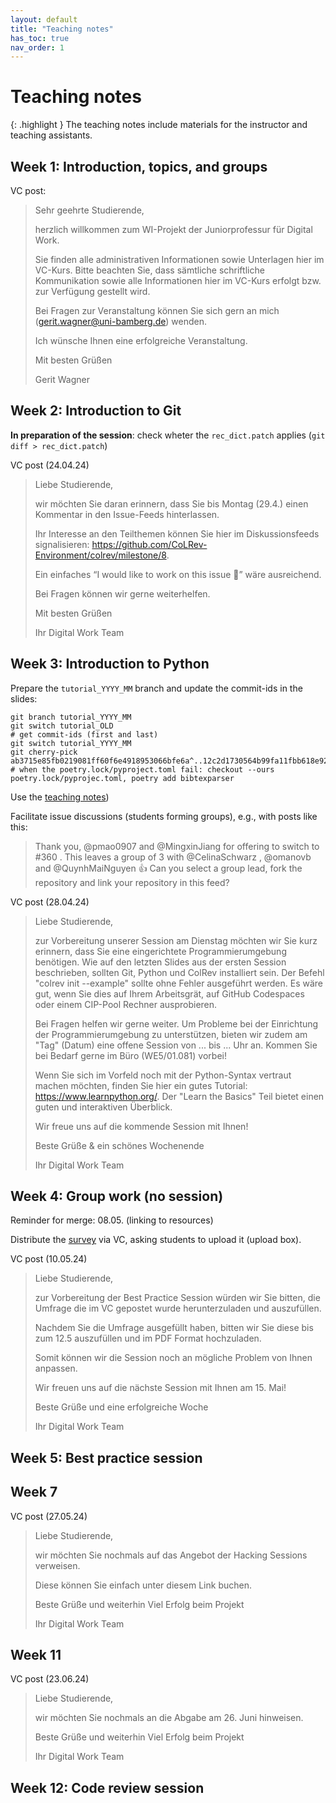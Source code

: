 ```yaml
---
layout: default
title: "Teaching notes"
has_toc: true
nav_order: 1
---
```


# Teaching notes

{: .highlight }
The teaching notes include materials for the instructor and teaching assistants.

## Week 1: Introduction, topics, and groups

VC post:

> Sehr geehrte Studierende,
> 
> herzlich willkommen zum WI-Projekt der Juniorprofessur für Digital Work.
> 
> Sie finden alle administrativen Informationen sowie Unterlagen hier im VC-Kurs. Bitte beachten Sie, dass sämtliche schriftliche Kommunikation sowie alle Informationen hier im VC-Kurs erfolgt bzw. zur Verfügung gestellt wird.
> 
> Bei Fragen zur Veranstaltung können Sie sich gern an mich (gerit.wagner@uni-bamberg.de) wenden.
> 
> Ich wünsche Ihnen eine erfolgreiche Veranstaltung.
> 
> Mit besten Grüßen
> 
> Gerit Wagner

## Week 2: Introduction to Git

**In preparation of the session**: check wheter the `rec_dict.patch` applies (`git diff > rec_dict.patch`)


VC post (24.04.24)

> Liebe Studierende,
> 
> wir möchten Sie daran erinnern, dass Sie bis Montag (29.4.) einen Kommentar in den Issue-Feeds hinterlassen.
>
> Ihr Interesse an den Teilthemen können Sie hier im Diskussionsfeeds signalisieren: https://github.com/CoLRev-Environment/colrev/milestone/8.
> 
> Ein einfaches “I would like to work on this issue 🙋” wäre ausreichend.
> 
> Bei Fragen können wir gerne weiterhelfen.
> 
> Mit besten Grüßen
> 
> Ihr Digital Work Team


## Week 3: Introduction to Python

Prepare the `tutorial_YYYY_MM` branch and update the commit-ids in the slides:

```
git branch tutorial_YYYY_MM
git switch tutorial_OLD
# get commit-ids (first and last)
git switch tutorial_YYYY_MM
git cherry-pick ab3715e85fb0219081ff60f6e4918953066bfe6a^..12c2d1730564b99fa11fbb618e92e2b67751e34c
# when the poetry.lock/pyproject.toml fail: checkout --ours poetry.lock/pyprojec.toml, poetry add bibtexparser
```

Use the [teaching notes](../output/teaching_notes/03_python_1.html))

Facilitate issue discussions (students forming groups), e.g., with posts like this:

> Thank you, @pmao0907 and @MingxinJiang for offering to switch to #360 . This leaves a group of 3 with @CelinaSchwarz , @omanovb and @QuynhMaiNguyen 👍 Can you select a group lead, fork the repository and link your repository in this feed?

VC post (28.04.24)

> Liebe Studierende,
> 
> zur Vorbereitung unserer Session am Dienstag möchten wir Sie kurz erinnern, dass Sie eine eingerichtete Programmierumgebung benötigen. Wie auf den letzten Slides aus der ersten Session beschrieben, sollten Git, Python und ColRev installiert sein. Der Befehl "colrev init --example" sollte ohne Fehler ausgeführt werden. Es wäre gut, wenn Sie dies auf Ihrem Arbeitsgrät, auf GitHub Codespaces oder einem CIP-Pool Rechner ausprobieren.
>
> Bei Fragen helfen wir gerne weiter. Um Probleme bei der Einrichtung der Programmierumgebung zu unterstützen, bieten wir zudem am "Tag" (Datum) eine offene Session von ... bis ... Uhr an. Kommen Sie bei Bedarf gerne im Büro (WE5/01.081) vorbei!
> 
> Wenn Sie sich im Vorfeld noch mit der Python-Syntax vertraut machen möchten, finden Sie hier ein gutes Tutorial: https://www.learnpython.org/. Der "Learn the Basics" Teil bietet einen guten und interaktiven Überblick.
> 
> Wir freue uns auf die kommende Session mit Ihnen!
> 
> Beste Grüße & ein schönes Wochenende
> 
> Ihr Digital Work Team

## Week 4: Group work (no session)

Reminder for merge: 08.05. (linking to resources)

Distribute the [survey](../assets/Interim_Project_Assessment_Survey.docx) via VC, asking students to upload it (upload box).

VC post (10.05.24)

> Liebe Studierende,
>
> zur Vorbereitung der Best Practice Session würden wir Sie bitten, die Umfrage die im VC gepostet wurde herunterzuladen und auszufüllen.
>
> Nachdem Sie die Umfrage ausgefüllt haben, bitten wir Sie diese bis zum 12.5 auszufüllen und im PDF Format hochzuladen.
>
> Somit können wir die Session noch an mögliche Problem von Ihnen anpassen.
>
> Wir freuen uns auf die nächste Session mit Ihnen am 15. Mai!
>
> Beste Grüße und eine erfolgreiche Woche
>
> Ihr Digital Work Team
> 

## Week 5: Best practice session

## Week 7

VC post (27.05.24)

> Liebe Studierende,
>
> wir möchten Sie nochmals auf das Angebot der Hacking Sessions verweisen.
>
> Diese können Sie einfach unter diesem Link buchen.
>
> Beste Grüße und weiterhin Viel Erfolg beim Projekt
>
> Ihr Digital Work Team


## Week 11

VC post (23.06.24)

> Liebe Studierende,
>
> wir möchten Sie nochmals an die Abgabe am 26. Juni hinweisen.
>
> Beste Grüße und weiterhin Viel Erfolg beim Projekt
>
> Ihr Digital Work Team

## Week 12: Code review session

<!-- 
Liebe Studierende,

die Scheine liegen abholbereit im Sekretariat (WE5/01.029) bei Frau Gehringer. Sie können Montag/Mittwoch/Donnerstag zwischen 10 und 13 Uhr bzw. Dienstag zwischen 11 und 13 Uhr abgeholt werden. Die Scheine können bei Herrn Kipphan (WE5/01.078) eingebracht werden (Montag 13-15 Uhr, Mittwoch 9.30-11.30 und 13-15 Uhr).

Die ersten Pull-Requests sind gemerged. Sie können gerne einen Blick auf meine abschließenden Änderungen werfen. Sprechen Sie mich bei Interesse an der Nutzung oder Weiterentwicklung von CoLRev, z.B. im Rahmen einer Abschlussarbeit, gerne an!

Die Evaluation sollten Sie ebenfalls erhalten haben - ich würde mich freuen, wenn Sie sich die Zeit nehmen und mir ein Feedback zur Veranstaltung geben.

Mit den besten Wünschen für eine erfolgreiche Klausurenzeit und eine erholsame vorlesungsfreie Zeit,

Gerit Wagner
-->
